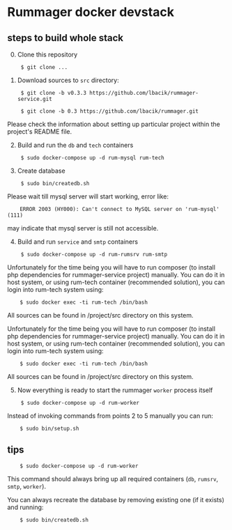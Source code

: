 # Rummager docker devstack

## steps to build whole stack

0. Clone this repository


        $ git clone ... 

1. Download sources to `src` directory:


        $ git clone -b v0.3.3 https://github.com/lbacik/rummager-service.git

        $ git clone -b 0.3 https://github.com/lbacik/rummager.git
    
Please check the information about setting up particular project within the project's README file. 

2. Build and run the `db` and `tech` containers


        $ sudo docker-compose up -d rum-mysql rum-tech

3. Create database


        $ sudo bin/createdb.sh

Please wait till mysql server will start working, error like:


        ERROR 2003 (HY000): Can't connect to MySQL server on 'rum-mysql' (111)

may indicate that mysql server is still not accessible.

4. Build and run `service` and `smtp` containers


        $ sudo docker-compose up -d rum-rumsrv rum-smtp

Unfortunately for the time being you will have to run composer (to install php dependencies for rummager-service project) manually. You can do it in host system, or using rum-tech container (recommended solution), you can login into rum-tech system using:


        $ sudo docker exec -ti rum-tech /bin/bash

All sources can be found in /project/src directory on this system.

Unfortunately for the time being you will have to run composer (to install php dependencies for rummager-service project) manually. You can do it in host system, or using rum-tech container (recommended solution), you can login into rum-tech system using:


        $ sudo docker exec -ti rum-tech /bin/bash

All sources can be found in /project/src directory on this system.

5. Now everything is ready to start the rummager `worker` process itself


        $ sudo docker-compose up -d rum-worker

Instead of invoking commands from points 2 to 5 manually you can run:


        $ sudo bin/setup.sh

## tips


        $ sudo docker-compose up -d rum-worker

This command should always bring up all required containers (`db`, `rumsrv`, `smtp`, `worker`).

You can always recreate the database by removing existing one (if it exists) and running:

        $ sudo bin/createdb.sh
	